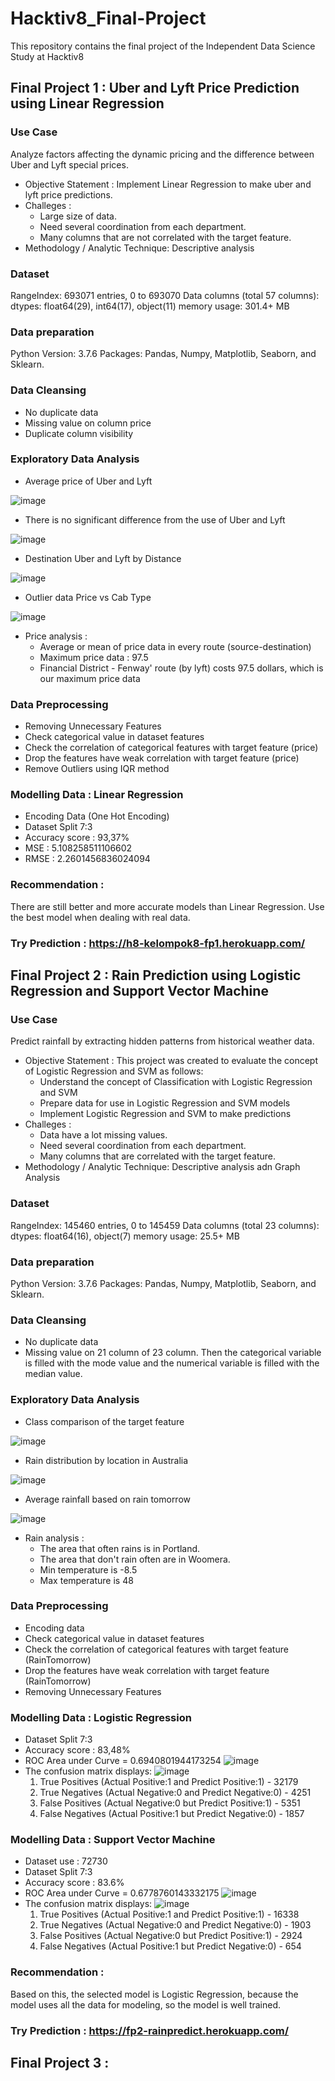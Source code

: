 # Hacktiv8_Final-Project
 This repository contains the final project of the Independent Data Science Study at Hacktiv8

## Final Project 1 : Uber and Lyft Price Prediction using Linear Regression

### Use Case 
Analyze factors affecting the dynamic pricing and the difference between Uber and Lyft special prices.
* Objective Statement : Implement Linear Regression to make uber and lyft price predictions.
* Challeges :
  - Large size of data.
  - Need several coordination from each department.
  - Many columns that are not correlated with the target feature.
* Methodology / Analytic Technique: Descriptive analysis

### Dataset
RangeIndex: 693071 entries, 0 to 693070
Data columns (total 57 columns):
dtypes: float64(29), int64(17), object(11)
memory usage: 301.4+ MB

### Data preparation
Python Version: 3.7.6
Packages: Pandas, Numpy, Matplotlib, Seaborn, and Sklearn.

### Data Cleansing
- No duplicate data
- Missing value on column price
- Duplicate column visibility

### Exploratory Data Analysis
* Average price of Uber and Lyft

![image](https://user-images.githubusercontent.com/90852026/199748586-536efad2-319e-4e5f-b2de-0ba5bfc168b3.png)
* There is no significant difference from the use of Uber and Lyft

![image](https://user-images.githubusercontent.com/90852026/199748849-94afca5d-ba2d-4b60-8303-9e2d2014a9f7.png)
* Destination Uber and Lyft by Distance

![image](https://user-images.githubusercontent.com/90852026/199749174-d2bc457e-e144-4577-a4ac-fe9c65d4139d.png)
* Outlier data Price vs Cab Type

![image](https://user-images.githubusercontent.com/90852026/199749319-d83d9b6f-8020-4fd7-b0b4-8e1ab5ac53fe.png)
* Price analysis :
  - Average or mean of price data in every route (source-destination)
  - Maximum price data : 97.5
  - Financial District - Fenway' route (by lyft) costs 97.5 dollars, which is our maximum price data

### Data Preprocessing
- Removing Unnecessary Features
- Check categorical value in dataset features
- Check the correlation of categorical features with target feature (price)
- Drop the features have weak correlation with target feature (price)
- Remove Outliers using IQR method

### Modelling Data : Linear Regression
- Encoding Data (One Hot Encoding)
- Dataset Split 7:3 
- Accuracy score : 93,37%
- MSE : 5.108258511106602
- RMSE : 2.2601456836024094

### Recommendation : 
There are still better and more accurate models than Linear Regression. Use the best model when dealing with real data.

### Try Prediction : https://h8-kelompok8-fp1.herokuapp.com/


## Final Project 2 : Rain Prediction using Logistic Regression and Support Vector Machine

### Use Case 
Predict rainfall by extracting hidden patterns from historical weather data.
* Objective Statement : This project was created to evaluate the concept of Logistic Regression and SVM as follows:
  - Understand the concept of Classification with Logistic Regression and SVM
  - Prepare data for use in Logistic Regression and SVM models
  - Implement Logistic Regression and SVM to make predictions
* Challeges :
  - Data have a lot missing values.
  - Need several coordination from each department.
  - Many columns that are correlated with the target feature.
* Methodology / Analytic Technique: Descriptive analysis adn Graph Analysis

### Dataset
RangeIndex: 145460 entries, 0 to 145459
Data columns (total 23 columns):
dtypes: float64(16), object(7)
memory usage: 25.5+ MB

### Data preparation
Python Version: 3.7.6
Packages: Pandas, Numpy, Matplotlib, Seaborn, and Sklearn.

### Data Cleansing
- No duplicate data
- Missing value on 21 column of 23 column. Then the categorical variable is filled with the mode value and the numerical variable is filled with the median value.

### Exploratory Data Analysis
* Class comparison of the target feature

![image](https://github.com/risasaya/Hacktiv8_Final-Project/assets/90852026/1539a2f7-7e74-4936-add9-8c4f7bd32492)
* Rain distribution by location in Australia

![image](https://github.com/risasaya/Hacktiv8_Final-Project/assets/90852026/4f40ea51-6a8b-4e4e-9ea7-aae33f934fc0)
* Average rainfall based on rain tomorrow

![image](https://github.com/risasaya/Hacktiv8_Final-Project/assets/90852026/83082302-4fdf-4ef1-9b0f-6fa7e31cc92e)
* Rain analysis :
  - The area that often rains is in Portland.
  - The area that don't rain often are in Woomera.
  - Min temperature is -8.5
  - Max temperature is 48

### Data Preprocessing
- Encoding data
- Check categorical value in dataset features
- Check the correlation of categorical features with target feature (RainTomorrow)
- Drop the features have weak correlation with target feature (RainTomorrow)
- Removing Unnecessary Features

### Modelling Data : Logistic Regression
- Dataset Split 7:3
- Accuracy score : 83,48%
- ROC Area under Curve = 0.6940801944173254
  ![image](https://github.com/risasaya/Hacktiv8_Final-Project/assets/90852026/ce0a49e0-e4f5-4822-a8f4-37bcfed6147f)
- The confusion matrix displays:
  ![image](https://github.com/risasaya/Hacktiv8_Final-Project/assets/90852026/36ca1570-af49-49ca-8cf1-8054e05397fb)
  1. True Positives (Actual Positive:1 and Predict Positive:1) - 32179
  2. True Negatives (Actual Negative:0 and Predict Negative:0) - 4251
  3. False Positives (Actual Negative:0 but Predict Positive:1) - 5351
  4. False Negatives (Actual Positive:1 but Predict Negative:0) - 1857

### Modelling Data : Support Vector Machine
- Dataset use : 72730
- Dataset Split 7:3
- Accuracy score : 83.6%
- ROC Area under Curve = 0.6778760143332175
  ![image](https://github.com/risasaya/Hacktiv8_Final-Project/assets/90852026/1932622e-5536-44ec-a33c-e0246c8caca6)
- The confusion matrix displays:
  ![image](https://github.com/risasaya/Hacktiv8_Final-Project/assets/90852026/3700128b-ad52-4ff0-a0a8-8ea32bfda7d0)
  1. True Positives (Actual Positive:1 and Predict Positive:1) - 16338
  2. True Negatives (Actual Negative:0 and Predict Negative:0) - 1903
  3. False Positives (Actual Negative:0 but Predict Positive:1) - 2924
  4. False Negatives (Actual Positive:1 but Predict Negative:0) - 654

### Recommendation : 
Based on this, the selected model is Logistic Regression, because the model uses all the data for modeling, so the model is well trained.

### Try Prediction :  https://fp2-rainpredict.herokuapp.com/


## Final Project 3 : 
